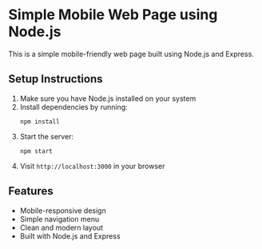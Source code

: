 # Simple Mobile Web Page using Node.js

This is a simple mobile-friendly web page built using Node.js and Express.

## Setup Instructions

1. Make sure you have Node.js installed on your system
2. Install dependencies by running:
   ```
   npm install
   ```
3. Start the server:
   ```
   npm start
   ```
4. Visit `http://localhost:3000` in your browser

## Features

- Mobile-responsive design
- Simple navigation menu
- Clean and modern layout
- Built with Node.js and Express
